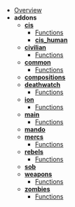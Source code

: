 - [Overview](factions/README.md)
- **addons**
  - **[cis](factions/addons/cis/README.md)**
    - [Functions](factions/addons/cis/FUNCTIONS.md)
    - **[cis_human](factions/addons/cis/human/README.md)**
  - **[civilian](factions/addons/civilian/README.md)**
    - [Functions](factions/addons/civilian/FUNCTIONS.md)
  - **[common](factions/addons/common/README.md)**
    - [Functions](factions/addons/common/FUNCTIONS.md)
  - **[compositions](factions/addons/compositions/README.md)**
  - **[deathwatch](factions/addons/deathwatch/README.md)**
    - [Functions](factions/addons/deathwatch/FUNCTIONS.md)
  - **[ion](factions/addons/ion/README.md)**
    - [Functions](factions/addons/ion/FUNCTIONS.md)
  - **[main](factions/addons/main/README.md)**
    - [Functions](factions/addons/main/FUNCTIONS.md)
  - **[mando](factions/addons/mando/README.md)**
  - **[mercs](factions/addons/mercs/README.md)**
    - [Functions](factions/addons/mercs/FUNCTIONS.md)
  - **[rebels](factions/addons/rebels/README.md)**
    - [Functions](factions/addons/rebels/FUNCTIONS.md)
  - **[sob](factions/addons/sob/README.md)**
  - **[weapons](factions/addons/weapons/README.md)**
    - [Functions](factions/addons/weapons/FUNCTIONS.md)
  - **[zombies](factions/addons/zombies/README.md)**
    - [Functions](factions/addons/zombies/FUNCTIONS.md)
